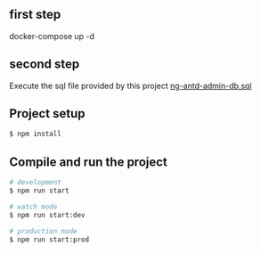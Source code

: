 ## first step
docker-compose up -d

## second step
Execute the sql file provided by this project [ng-antd-admin-db.sql](ng-antd-admin-db.sql)

## Project setup

```bash
$ npm install
```

## Compile and run the project

```bash
# development
$ npm run start

# watch mode
$ npm run start:dev

# production mode
$ npm run start:prod
```



